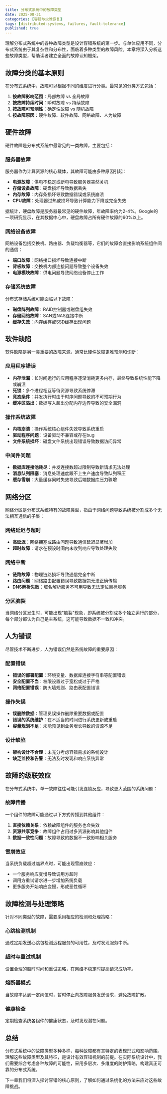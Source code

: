 ```yaml
---
title: 分布式系统中的故障类型
date: 2025-08-31
categories: [容错与灾难恢复]
tags: [distributed-systems, failures, fault-tolerance]
published: true
---
```


理解分布式系统中的各种故障类型是设计容错系统的第一步。与单体应用不同，分布式系统由于其复杂性和分布性，面临着多种类型的故障风险。本章将深入分析这些故障类型，帮助读者建立全面的故障认知框架。

## 故障分类的基本原则

在分布式系统中，故障可以根据不同的维度进行分类。最常见的分类方式包括：

1. **按故障影响范围**：局部故障 vs 全局故障
2. **按故障持续时间**：瞬时故障 vs 持续故障
3. **按故障可预测性**：确定性故障 vs 随机故障
4. **按故障原因**：硬件故障、软件故障、网络故障、人为故障

## 硬件故障

硬件故障是分布式系统中最常见的一类故障，主要包括：

### 服务器故障
服务器作为计算资源的核心载体，其故障可能由多种原因引起：
- **电源故障**：供电不稳定或断电导致服务器突然关机
- **存储设备故障**：硬盘损坏导致数据丢失
- **内存故障**：内存条损坏导致数据错误或系统崩溃
- **CPU故障**：处理器过热或损坏导致计算能力下降或完全失效

据统计，硬盘故障是服务器最常见的硬件故障，年故障率约为2-4%。Google的一项研究显示，在其数据中心中，硬盘故障占所有硬件故障的60%以上。

### 网络设备故障
网络设备包括交换机、路由器、负载均衡器等，它们的故障会直接影响系统组件间的通信：
- **端口故障**：网络接口损坏导致连接中断
- **背板故障**：交换机内部连接问题导致整个设备失效
- **电源模块故障**：供电问题导致网络设备停止工作

### 存储系统故障
分布式存储系统可能面临以下故障：
- **磁盘阵列故障**：RAID控制器或磁盘组失效
- **存储网络故障**：SAN或NAS连接中断
- **缓存失效**：内存缓存或SSD缓存出现问题

## 软件缺陷

软件缺陷是另一类重要的故障来源，通常比硬件故障更难预测和诊断：

### 应用程序错误
- **内存泄漏**：长时间运行的应用程序逐渐消耗更多内存，最终导致系统性能下降或崩溃
- **死锁**：多个进程相互等待资源导致系统停滞
- **竞态条件**：并发执行时由于时序问题导致的不可预期行为
- **缓冲区溢出**：数据写入超出分配内存边界导致的安全漏洞

### 操作系统故障
- **内核崩溃**：操作系统核心组件失效导致系统重启
- **驱动程序问题**：设备驱动不兼容或存在bug
- **文件系统损坏**：磁盘文件系统出现错误导致数据访问异常

### 中间件问题
- **数据库连接池耗尽**：并发连接数超过限制导致新请求无法处理
- **消息队列阻塞**：消息处理速度跟不上生产速度导致队列积压
- **缓存雪崩**：大量缓存同时失效导致后端数据库压力骤增

## 网络分区

网络分区是分布式系统特有的故障类型，指由于网络问题导致系统被分割成多个无法相互通信的子集：

### 网络延迟与超时
- **高延迟**：网络拥塞或路由问题导致通信延迟显著增加
- **超时故障**：请求在预设时间内未收到响应导致处理失败

### 网络中断
- **链路故障**：物理链路损坏导致通信完全中断
- **路由问题**：网络路由配置错误导致数据包无法正确传输
- **DNS解析失败**：域名解析服务不可用导致无法定位目标服务

### 分区脑裂
当网络分区发生时，可能出现"脑裂"现象，即系统被分割成多个独立运行的部分，每个部分都认为自己是主系统，这可能导致数据不一致和冲突。

## 人为错误

尽管技术不断进步，人为错误仍然是系统故障的重要原因：

### 配置错误
- **错误的部署配置**：环境变量、数据库连接字符串等配置错误
- **安全配置不当**：权限设置过于宽松或过于严格
- **网络配置错误**：防火墙规则、路由表配置错误

### 操作失误
- **误删除数据**：管理员误操作删除重要数据或配置
- **错误的系统维护**：在不适当的时间进行系统更新或重启
- **容量规划不足**：未能预见到业务增长导致的资源不足

### 设计缺陷
- **架构设计不合理**：未充分考虑容错需求的系统设计
- **缺乏监控和告警**：无法及时发现和响应系统异常

## 故障的级联效应

在分布式系统中，单一故障往往可能引发连锁反应，导致更大范围的系统问题：

### 故障传播
一个组件的故障可能通过以下方式传播到其他组件：
1. **直接依赖关系**：依赖故障组件的服务也会失效
2. **资源共享竞争**：故障组件占用过多资源影响其他组件
3. **数据一致性问题**：故障导致的数据不一致影响相关服务

### 雪崩效应
当系统负载超过临界点时，可能出现雪崩效应：
- 一个服务响应变慢导致调用方超时
- 调用方重试请求进一步增加系统负载
- 更多服务开始响应变慢，形成恶性循环

## 故障检测与处理策略

针对不同类型的故障，需要采用相应的检测和处理策略：

### 心跳检测机制
通过定期发送心跳包检测远程服务的可用性，及时发现服务中断。

### 超时与重试机制
设置合理的超时时间和重试策略，在网络不稳定时提高请求成功率。

### 熔断器模式
当故障率达到一定阈值时，暂时停止向故障服务发送请求，避免故障扩散。

### 健康检查
定期检查系统各组件的健康状态，及时发现潜在问题。

## 总结

分布式系统中的故障类型多种多样，每种故障都有其特定的表现形式和影响范围。理解这些故障类型及其特征，是设计有效容错机制的前提。在实际系统设计中，我们需要综合考虑各种故障的可能性，采用多层次、多维度的防护策略，构建真正可靠的分布式系统。

下一章我们将深入探讨容错的核心原则，了解如何通过系统化的方法来应对这些故障挑战。